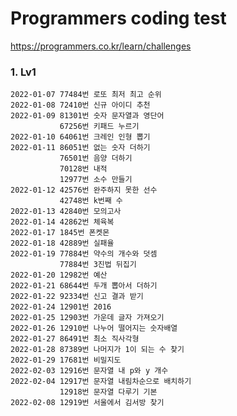Programmers coding test
=======================

https://programmers.co.kr/learn/challenges

### 1. Lv1
    2022-01-07 77484번 로또 최저 최고 순위
    2022-01-08 72410번 신규 아이디 추천
    2022-01-09 81301번 숫자 문자열과 영단어
               67256번 키패드 누르기
    2022-01-10 64061번 크레인 인형 뽑기
    2022-01-11 86051번 없는 숫자 더하기
               76501번 음양 더하기
               70128번 내적
               12977번 소수 만들기
    2022-01-12 42576번 완주하지 못한 선수
               42748번 k번째 수
    2022-01-13 42840번 모의고사
    2022-01-14 42862번 체육복
    2022-01-17 1845번 폰켓몬
    2022-01-18 42889번 실패율
    2022-01-19 77884번 약수의 개수와 덧셈
               77884번 3진법 뒤집기
    2022-01-20 12982번 예산
    2022-01-21 68644번 두개 뽑아서 더하기
    2022-01-22 92334번 신고 결과 받기
    2022-01-24 12901번 2016
    2022-01-25 12903번 가운데 글자 가져오기
    2022-01-26 12910번 나누어 떨어지는 숫자배열
    2022-01-27 86491번 최소 직사각형
    2022-01-28 87389번 나머지가 1이 되는 수 찾기
    2022-01-29 17681번 비밀지도
    2022-02-03 12916번 문자열 내 p와 y 개수
    2022-02-04 12917번 문자열 내림차순으로 배치하기
               12918번 문자열 다루기 기본
    2022-02-08 12919번 서울에서 김서방 찾기